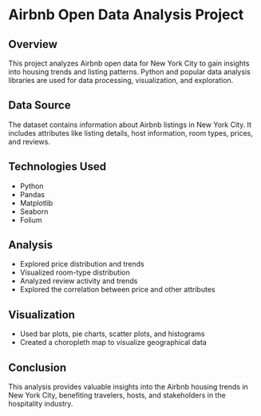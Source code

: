 # Airbnb Open Data Analysis Project

## Overview
This project analyzes Airbnb open data for New York City to gain insights into housing trends and listing patterns. Python and popular data analysis libraries are used for data processing, visualization, and exploration.

## Data Source
The dataset contains information about Airbnb listings in New York City. It includes attributes like listing details, host information, room types, prices, and reviews.

## Technologies Used
- Python
- Pandas
- Matplotlib
- Seaborn
- Folium

## Analysis
- Explored price distribution and trends
- Visualized room-type distribution
- Analyzed review activity and trends
- Explored the correlation between price and other attributes

## Visualization
- Used bar plots, pie charts, scatter plots, and histograms
- Created a choropleth map to visualize geographical data

## Conclusion
This analysis provides valuable insights into the Airbnb housing trends in New York City, benefiting travelers, hosts, and stakeholders in the hospitality industry.

